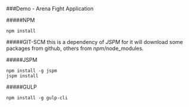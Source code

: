 ###Demo - Arena Fight Application

#####NPM
```
npm install
```

#####GIT-SCM
this is a dependency of _JSPM_ for it will download some packages from github, others from _npm_/node_modules.

#####JSPM
```
npm install -g jspm
jspm install
```

#####GULP
```
npm install -g gulp-cli
```